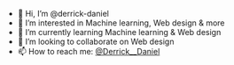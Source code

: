 - 👋 Hi, I’m @derrick-daniel
- 👀 I’m interested in Machine learning, Web design & more
- 🌱 I’m currently learning  Machine learning & Web design
- 💞️ I’m looking to collaborate on Web design
- 📫 How to reach me: [@Derrick__Daniel](https://twitter.com/Derrick__Daniel)

<!---
derrick-daniel/derrick-daniel is a ✨ special ✨ repository because its `README.md` (this file) appears on your GitHub profile.
You can click the Preview link to take a look at your changes.
--->
